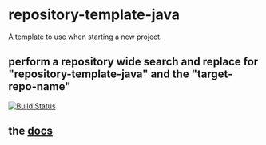 # repository-template-java
A template to use when starting a new project.

## perform a repository wide search and replace for "repository-template-java" and the "target-repo-name"

[![Build Status](https://travis-ci.org/baloise/repository-template-java.svg?branch=master)](https://travis-ci.org/baloise/repository-template-java)

## the [docs](docs/index.md)
